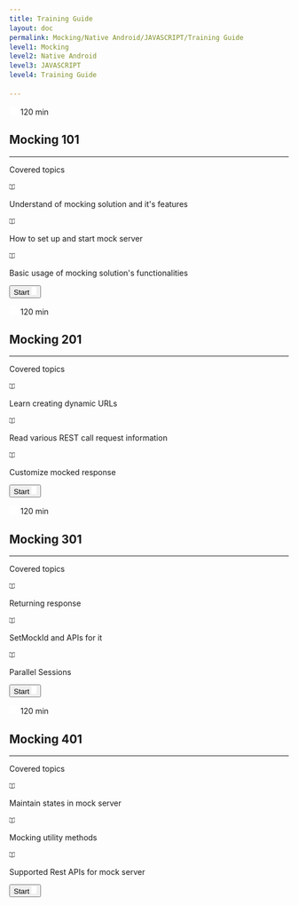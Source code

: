 ```yaml
---
title: Training Guide
layout: doc
permalink: Mocking/Native Android/JAVASCRIPT/Training Guide
level1: Mocking
level2: Native Android
level3: JAVASCRIPT
level4: Training Guide

---
```

<div class="training-placard training-placard__long">
<p class="training-time">
<span class="training-time__value training-time__long">
<img src="/images/training/icon-time.png" srcset="/images/training/icon-time%402x.png 2x, /images/training/icon-time%403x.png 3x" />
120 min
</span>
</p>
<div class="training-data">
<h2 class="training-data__title">Mocking 101</h2>
<hr class="training-data__hr" />
<div class="training-data__topics">
<p class="training-data__topics-title">Covered topics</p>
<div class="training-data__topics-row">
<div class="training-data__topics-img">
<img src="/images/training/icon-book.png" srcset="/images/training/icon-book%402x.png 2x, /images/training/icon-book%403x.png 3x" />
</div>
<p class="training-data__topics-text">Understand of mocking solution and it's features</p>
</div>
<div class="training-data__topics-row">
<div class="training-data__topics-img">
<img src="/images/training/icon-book.png" srcset="/images/training/icon-book%402x.png 2x, /images/training/icon-book%403x.png 3x" />
</div>
<p class="training-data__topics-text">How to set up and start mock server</p>
</div>
<div class="training-data__topics-row">
<div class="training-data__topics-img">
<img src="/images/training/icon-book.png" srcset="/images/training/icon-book%402x.png 2x, /images/training/icon-book%403x.png 3x" />
</div>
<p class="training-data__topics-text">Basic usage of mocking solution's functionalities</p>
</div>
</div>
<div class="training-start-btn-wrapper"><a href="/documentation/Mocking/Native Android/JAVASCRIPT/Training Guide/Mocking 101/Introduction"><button class="training-start-btn">
<span>Start</span>
<img src="/images/training/icon-arrow.png" srcset="/images/training/icon-arrow%402x.png 2x, /images/training/icon-arrow%403x.png 3x">
</button></a></div>
</div>
</div>
<div class="training-placard training-placard__long">
<p class="training-time">
<span class="training-time__value training-time__long">
<img src="/images/training/icon-time.png" srcset="/images/training/icon-time%402x.png 2x, /images/training/icon-time%403x.png 3x" />
120 min
</span>
</p>
<div class="training-data">
<h2 class="training-data__title">Mocking 201</h2>
<hr class="training-data__hr" />
<div class="training-data__topics">
<p class="training-data__topics-title">Covered topics</p>
<div class="training-data__topics-row">
<div class="training-data__topics-img">
<img src="/images/training/icon-book.png" srcset="/images/training/icon-book%402x.png 2x, /images/training/icon-book%403x.png 3x" />
</div>
<p class="training-data__topics-text">Learn creating dynamic URLs</p>
</div>
<div class="training-data__topics-row">
<div class="training-data__topics-img">
<img src="/images/training/icon-book.png" srcset="/images/training/icon-book%402x.png 2x, /images/training/icon-book%403x.png 3x" />
</div>
<p class="training-data__topics-text">Read various REST call request information</p>
</div>
<div class="training-data__topics-row">
<div class="training-data__topics-img">
<img src="/images/training/icon-book.png" srcset="/images/training/icon-book%402x.png 2x, /images/training/icon-book%403x.png 3x" />
</div>
<p class="training-data__topics-text">Customize mocked response</p>
</div>
</div>
<div class="training-start-btn-wrapper"><a href="/documentation/Mocking/Native Android/JAVASCRIPT/Training Guide/Mocking 201/Dynamic URLs"><button class="training-start-btn">
<span>Start</span>
<img src="/images/training/icon-arrow.png" srcset="/images/training/icon-arrow%402x.png 2x, /images/training/icon-arrow%403x.png 3x">
</button></a></div>
</div>
</div>
<div class="training-placard training-placard__long">
<p class="training-time">
<span class="training-time__value training-time__long">
<img src="/images/training/icon-time.png" srcset="/images/training/icon-time%402x.png 2x, /images/training/icon-time%403x.png 3x" />
120 min
</span>
</p>
<div class="training-data">
<h2 class="training-data__title">Mocking 301</h2>
<hr class="training-data__hr" />
<div class="training-data__topics">
<p class="training-data__topics-title">Covered topics</p>
<div class="training-data__topics-row">
<div class="training-data__topics-img">
<img src="/images/training/icon-book.png" srcset="/images/training/icon-book%402x.png 2x, /images/training/icon-book%403x.png 3x" />
</div>
<p class="training-data__topics-text">Returning response</p>
</div>
<div class="training-data__topics-row">
<div class="training-data__topics-img">
<img src="/images/training/icon-book.png" srcset="/images/training/icon-book%402x.png 2x, /images/training/icon-book%403x.png 3x" />
</div>
<p class="training-data__topics-text">SetMockId and APIs for it</p>
</div>
<div class="training-data__topics-row">
<div class="training-data__topics-img">
<img src="/images/training/icon-book.png" srcset="/images/training/icon-book%402x.png 2x, /images/training/icon-book%403x.png 3x" />
</div>
<p class="training-data__topics-text">Parallel Sessions</p>
</div>
</div>
<div class="training-start-btn-wrapper"><a href="/documentation/Mocking/Native Android/JAVASCRIPT/Training Guide/Mocking 301/Different ways of returning response data"><button class="training-start-btn">
<span>Start</span>
<img src="/images/training/icon-arrow.png" srcset="/images/training/icon-arrow%402x.png 2x, /images/training/icon-arrow%403x.png 3x">
</button></a></div>
</div>
</div>
<div class="training-placard training-placard__long">
<p class="training-time">
<span class="training-time__value training-time__long">
<img src="/images/training/icon-time.png" srcset="/images/training/icon-time%402x.png 2x, /images/training/icon-time%403x.png 3x" />
120 min
</span>
</p>
<div class="training-data">
<h2 class="training-data__title">Mocking 401</h2>
<hr class="training-data__hr" />
<div class="training-data__topics">
<p class="training-data__topics-title">Covered topics</p>
<div class="training-data__topics-row">
<div class="training-data__topics-img">
<img src="/images/training/icon-book.png" srcset="/images/training/icon-book%402x.png 2x, /images/training/icon-book%403x.png 3x" />
</div>
<p class="training-data__topics-text">Maintain states in mock server</p>
</div>
<div class="training-data__topics-row">
<div class="training-data__topics-img">
<img src="/images/training/icon-book.png" srcset="/images/training/icon-book%402x.png 2x, /images/training/icon-book%403x.png 3x" />
</div>
<p class="training-data__topics-text">Mocking utility methods</p>
</div>
<div class="training-data__topics-row">
<div class="training-data__topics-img">
<img src="/images/training/icon-book.png" srcset="/images/training/icon-book%402x.png 2x, /images/training/icon-book%403x.png 3x" />
</div>
<p class="training-data__topics-text">Supported Rest APIs for mock server</p>
</div>
</div>
<div class="training-start-btn-wrapper"><a href="/documentation/Mocking/Native Android/JAVASCRIPT/Training Guide/Mocking 401/State"><button class="training-start-btn">
<span>Start</span>
<img src="/images/training/icon-arrow.png" srcset="/images/training/icon-arrow%402x.png 2x, /images/training/icon-arrow%403x.png 3x">
</button></a></div>
</div>
</div>
